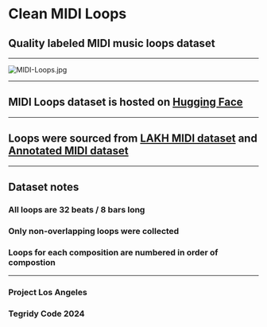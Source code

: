 # Clean MIDI Loops
## Quality labeled MIDI music loops dataset

***

![MIDI-Loops.jpg](https://cdn-uploads.huggingface.co/production/uploads/5f57ea2d3f32f12a3c0692e6/pi6LCukK87TJudjhD7Qtz.jpeg)

***

## MIDI Loops dataset is hosted on [Hugging Face](https://huggingface.co/datasets/asigalov61/MIDI-Loops)

***

## Loops were sourced from [LAKH MIDI dataset](https://colinraffel.com/projects/lmd/) and [Annotated MIDI dataset](https://huggingface.co/datasets/asigalov61/Annotated-MIDI-Dataset)

***

## Dataset notes

### All loops are 32 beats / 8 bars long
### Only non-overlapping loops were collected
### Loops for each composition are numbered in order of compostion

***

### Project Los Angeles
### Tegridy Code 2024
